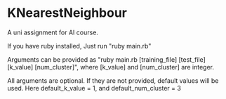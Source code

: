# KNearestNeighbour

A uni assignment for AI course.

If you have ruby installed, Just run "ruby main.rb"

Arguments can be provided as "ruby main.rb [training_file] [test_file] [k_value] [num_cluster]", where [k_value] and [num_cluster] are integer.

All arguments are optional. If they are not provided, default values will be used. Here default_k_value = 1, and default_num_cluster = 3
